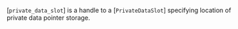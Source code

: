 [`private_data_slot`] is a handle to a [`PrivateDataSlot`]
specifying location of private data pointer storage.